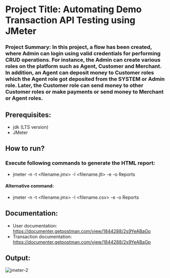 # Project Title: Automating Demo Transaction API Testing using JMeter  
### Project Summary: In this project, a flow has been created, where Admin can login using valid credentials for performing CRUD operations. For instance, the Admin can create various roles on the platform such as Agent, Customer and Merchant. In addition, an Agent can deposit money to Customer roles which the Agent role got deposited from the SYSTEM or Admin role. Later, the Customer role can send money to other Customer roles or make payments or send money to Merchant or Agent roles.  

## Prerequisites:  
- jdk (LTS version)
- JMeter

## How to run?
### Execute following commands to generate the HTML report:
- jmeter -n -t <filename.jmx> -l <filename.jtl> -e -o Reports
#### Alternative command: 
- jmeter -n -t <filename.jmx> -l <filename.csv> -e -o Reports

## Documentation:
- User documentation:  
  https://documenter.getpostman.com/view/1844288/2s9YeABaGo
- Transaction documentation:  
  https://documenter.getpostman.com/view/1844288/2s9YeABaGp
  
## Output:
![jmeter-2](https://github.com/zubdotexe/demo-transaction-api-jmeter/assets/64923600/f65c86ec-ea47-4b83-ab88-a9986014a072)

